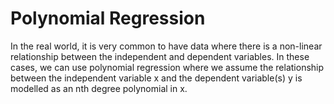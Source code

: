 # Polynomial Regression

In the real world, it is very common to have data where there is a non-linear relationship between the independent and dependent variables. In these cases, we can use polynomial regression where we assume the relationship between the independent variable x and the dependent variable(s) y is modelled as an nth degree polynomial in x.
